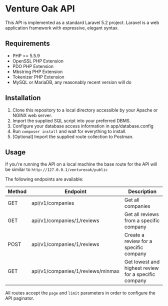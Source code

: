 # Venture Oak API

This API is implemented as a standard Laravel 5.2 project. Laravel is a web application framework with expressive, elegant syntax.

## Requirements

* PHP >= 5.5.9
* OpenSSL PHP Extension
* PDO PHP Extension
* Mbstring PHP Extension
* Tokenizer PHP Extension
* MySQL or MariaDB, any reasonably recent version will do

## Installation

1. Clone this repository to a local directory accessible by your Apache or NGINX web server.
2. Import the supplied SQL script into your preferred DBMS.
3. Configure your database access information in app/database.config
4. Run `composer install` and wait for everything to install.
5. [Optional] Import the supplied route collection to Postman.

## Usage

If you're running the API on a local machine the base route for the API will be similar to `http://127.0.0.1/ventureoak/public`

The following endpoints are available:

 Method | Endpoint        | Description 
 ------------- |  ------------- | -------------- 
 GET | api/v1/companies | Get all companies  
 GET | api/v1/companies/1/reviews | Get all reviews from a specific company 
 POST | api/v1/companies/1/reviews | Create a review for a specific company
 GET | api/v1/companies/1/reviews/minmax | Get lowest and highest review for a specific company
 
 
 
    
    
All routes accept the ```page``` and ```limit``` parameters in order to configure the API paginator.
    
